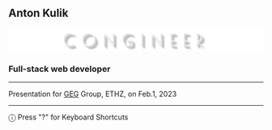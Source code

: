 ## Anton Kulik <!-- markdownlint-disable MD041-->

![CONGINEER logo](images/congineer_logo.png)

### Full-stack web developer

---

Presentation for [GEG](https://geg.ethz.ch/) <!--
.element: target="_blank"
--> Group, ETHZ, on Feb.1, 2023

---

&#9432; Press "?" for Keyboard Shortcuts
